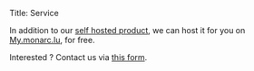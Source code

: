 Title: Service

In addition to our [self hosted product](/product), we can host it for you on
[My.monarc.lu](https://my.monarc.lu), for free.

Interested ? Contact us via
[this form](https://open-source-security-software.net/service/MONARC%20SaaS).
